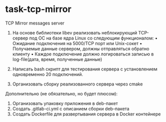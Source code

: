 # task-tcp-mirror
TCP Mirror messages server

1. На основе библиотеки libev реализовать неблокирующий  TCP-сервер под ОС на базе ядра Linux со следующим функционалом:
    • Ожидание подключения на 5000/TCP порт или Unix-сокет
    • Получаемые данные сервером, должны отправляться обратно клиенту
    • Каждое подключение должно логироваться записью в log-file(дата, время, полученные данные)

2. Написать bash скрипт для тестирования сервера с установлением одновременно 20 подключений.
3. Организовать сборку реализованного сервера через cmake

Дополнительно (не обязательно, но будет плюсом):
1. Организовать упаковку приложения в deb-пакет
2. Создать .gitlab-ci.yml с описанием сборки deb-пакета
3. Создать Dockerfile для развертывания сервера в Docker контейнере